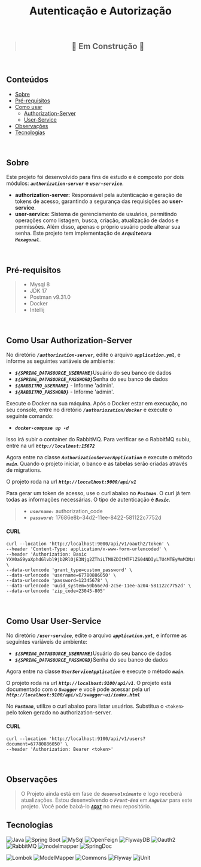 <h1 align="center">Autenticação e Autorização</h1>

<br/>

>## <center>  🚧 Em Construção 🚧  </center>

<br/>

## Conteúdos


* [Sobre](#sobre)
* [Pré-requisitos](#pré-requisitos)
* [Como usar](#como-usar-authorization-server)
  * [Authorization-Server](#como-usar-authorization-server)
  * [User-Service](#como-usar-user-service)
* [Observações](#observações)
* [Tecnologias](#tecnologias)


<br/>

## Sobre
Este projeto foi desenvolvido para fins de estudo e é composto por dois módulos: <code>***authorization-server***</code> e <code>***user-service***</code>.
- **authorization-server:** Responsável pela autenticação e geração de tokens de acesso, garantindo a segurança das requisições ao **user-service**.
- **user-service:** Sistema de gerenciamento de usuários, permitindo operações como listagem, busca, criação, atualização de dados e permissões. Além disso, apenas o próprio usuário pode alterar sua senha. Este projeto tem implementação de <code>***Arquitetura Hexagonal***</code>.

<br/>

## Pré-requisitos
> - Mysql 8
> - JDK 17
> - Postman v9.31.0
> - Docker
> - Intellij

<br/>

<a id="como-usar-authorization-server"></a>
## Como Usar Authorization-Server
No diretório <code>***/authorization-server***</code>, edite o arquivo <code>***application.yml***</code>,  e informe as seguintes variáveis de ambiente:
- <code>***${SPRING_DATASOURCE_USERNAME}***</code>Usuário do seu banco de dados
- <code>***${SPRING_DATASOURCE_PASSWORD}***</code>Senha do seu banco de dados
- <code>***${RABBITMQ_USERNAME}***</code> - Informe 'admin'.
- <code>***${RABBITMQ_PASSWORD}***</code> - Informe 'admin'.

Execute o Docker na sua máquina. Após o Docker estar em execução, no seu console, entre no diretório <code>***/authoriozation/docker***</code> e execute o seguinte comando:

- <code>***docker-compose up -d***</code>

Isso irá subir o container do RabbitMQ. Para verificar se o RabbitMQ subiu, entre na url <code>***http://localhost:15672***</code>
 
Agora entre na classe <code>***AuthorizationServerApplication***</code> e execute o método <code>***main***</code>. Quando o projeto iniciar, o banco e 
as tabelas serão criadas através de migrations. 
 
O projeto roda na url <code>***http://loccalhost:9000/api/v1***</code>
 
Para gerar um token de acesso, use o curl abaixo no <code>***Postman***</code>. O curl já tem todas as informações necessárias. O tipo de autenticação é <code>***Basic***</code>.
> - <code>***username:***</code> authorization_code
> - <code>***password:***</code> 17686e8b-34d2-11ee-8422-581122c7752d

#### CURL
 ```
 curl --location 'http://localhost:9000/api/v1/oauth2/token' \
--header 'Content-Type: application/x-www-form-urlencoded' \
--header 'Authorization: Basic YXV0aG9yaXphdGlvbl9jb2RlOjE3Njg2ZThiLTM0ZDItMTFlZS04NDIyLTU4MTEyMmM3NzUyZA==' \
--data-urlencode 'grant_type=custom_password' \
--data-urlencode 'username=67780886050' \
--data-urlencode 'password=12345678' \
--data-urlencode 'uuid_system=50b56e7d-2c5e-11ee-a204-581122c7752d' \
--data-urlencode 'zip_code=23045-805'
 ```

<br/>

## Como Usar User-Service
No diretório <code>***/user-service***</code>, edite o arquivo <code>***application.yml***</code>,  e informe as seguintes variáveis de ambiente:
- <code>***${SPRING_DATASOURCE_USERNAME}***</code>Usuário do seu banco de dados
- <code>***${SPRING_DATASOURCE_PASSWORD}***</code>Senha do seu banco de dados

Agora entre na classe <code>***UserServiceApplication***</code> e execute o método <code>***main***</code>.

O projeto roda na url <code>***http://localhost:9100/api/v1***</code>.
O projeto está documentado com o <code>***Swagger***</code> e você pode acessar pela url <code>***http://localhost:9100/api/v1/swagger-ui/index.html***</code>

No <code>***Postman***</code>, utilize o curl abaixo para listar usuários. Substitua o `<token>` pelo token gerado no authorization-server.
#### CURL
 ```
 curl --location 'http://localhost:9100/api/v1/users?document=67780886050' \
--header 'Authorization: Bearer <token>'
 ```

<br/>

## Observações
>O Projeto ainda está em fase de <code>***desenvolvimento***</code> e logo receberá atualizações.
> Estou desenvolvendo o <code>***Front-End***</code> em <code>***Angular***</code> para este projeto. Você pode baixá-lo <code>***[AQUI](https://github.com/fmatheus21/user-management)***</code> no meu repositório.

## Tecnologias

![Java](https://img.shields.io/static/v1?label=Java&message=17&color=green)
![Spring Boot](https://img.shields.io/static/v1?label=spring-boot&message=3.2.2&color=green)
![MySql](https://img.shields.io/static/v1?label=mysql&message=8&color=green)
![OpenFeign](https://img.shields.io/static/v1?label=open-feign&message=12.5&color=green)
![FlywayDB](https://img.shields.io/static/v1?label=flyway-db&message=9.22.3&color=green)
![Oauth2](https://img.shields.io/static/v1?label=oauth2&message=3.2.2&color=green)
![RabbitMQ](https://img.shields.io/static/v1?label=rabbitmq&message=3.2.2&color=green)
![modelmapper](https://img.shields.io/static/v1?label=modelmapper&message=3.1.1&color=green)
![SpringDoc](https://img.shields.io/static/v1?label=springdoc-openapi&message=2.1.0&color=green)
 

![Lombok](https://img.shields.io/static/v1?label=lombok&message=1.18.4&color=green)
![ModelMapper](https://img.shields.io/static/v1?label=model-mapper&message=3.1.0&color=green)
![Commons](https://img.shields.io/static/v1?label=commons-lang3&message=3.12.0&color=green)
![Flyway](https://img.shields.io/static/v1?label=flywaydb&message=7.7.3&color=green)
![jUnit](https://img.shields.io/static/v1?label=junit&message=5.8.2&color=green)
